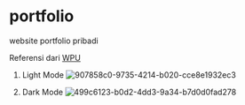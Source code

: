# portfolio
website portfolio pribadi 

Referensi dari [WPU](https://www.youtube.com/@sandhikagalihWPU)

1. Light Mode
![907858c0-9735-4214-b020-cce8e1932ec3](https://github.com/fahmyfauzi/fahmyfauzi.github.io/assets/58255031/ac726d0e-73a4-4929-8687-53af7f6108ef)



2. Dark Mode
![499c6123-b0d2-4dd3-9a34-b7d0d0fad278](https://github.com/fahmyfauzi/fahmyfauzi.github.io/assets/58255031/a5031139-b7ec-45c3-8f57-06eaf2fbb755)


